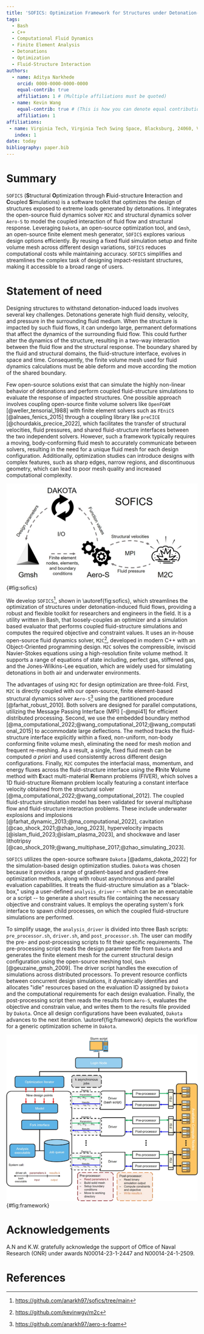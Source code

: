 ```yaml
---
title: 'SOFICS: Optimization Framework for Structures under Detonation-Induced Fluid Flows'
tags:
  - Bash
  - C++
  - Computational Fluid Dynamics
  - Finite Element Analysis
  - Detonations
  - Optimization
  - Fluid-Structure Interaction
authors:
  - name: Aditya Narkhede
    orcid: 0000-0000-0000-0000
    equal-contrib: true
    affiliation: 1 # (Multiple affiliations must be quoted)
  - name: Kevin Wang
    equal-contrib: true # (This is how you can denote equal contributions between multiple authors)
    affiliation: 1
affiliations:
 - name: Virginia Tech, Virginia Tech Swing Space, Blacksburg, 24060, Virginia, USA
   index: 1
date: today
bibliography: paper.bib
---
```


# Summary

`SOFICS` (**S**tructural **O**ptimization through **F**luid-structure **I**nteraction and **C**oupled **S**imulations) is a software toolkit that optimizes the design of structures exposed to extreme loads generated by detonations. It integrates the open-source fluid dynamics solver `M2C` and structural dynamics solver `Aero-S` to model the coupled interaction of fluid flow and structural response. Leveraging `Dakota`, an open-source optimization tool, and `Gmsh`, an open-source finite element mesh generator, `SOFICS` explores various design options efficiently. By reusing a fixed fluid simulation setup and finite volume mesh across different design variations, `SOFICS` reduces computational costs while maintaining accuracy. `SOFICS` simplifies and streamlines the complex task of designing impact-resistant structures, making it accessible to a broad range of users.

# Statement of need

Designing structures to withstand detonation-induced loads involves several key challenges. Detonations generate high fluid density, velocity, and pressure in the surrounding fluid medium. When the structure is impacted by such fluid flows, it can undergo large, permanent deformations that affect the dynamics of the surrounding fluid flow. This could further alter the dynamics of the structure, resulting in a two-way interaction between the fluid flow and the structural response. The boundary shared by the fluid and structural domains, the fluid-structure interface, evolves in space and time. Consequently, the finite volume mesh used for fluid dynamics calculations must be able deform and move according the motion of the shared boundary.

Few open-source solutions exist that can simulate the highly non-linear behavior of detonations and perform coupled fluid-structure simulations to evaluate the response of impacted structures. One possible approach involves coupling open-source finite volume solvers like `OpenFOAM` [@weller_tensorial_1988] with finite element solvers such as `FEniCS` [@alnaes_fenics_2015] through a coupling library like `preCICE` [@chourdakis_precice_2022], which facilitates the transfer of structural velocities, fluid pressures, and shared fluid-structure interfaces between the two independent solvers. However, such a framework typically requires a moving, body-conforming fluid mesh to accurately communicate between solvers, resulting in the need for a unique fluid mesh for each design configuration. Additionally, optimization studies can introduce designs with complex features, such as sharp edges, narrow regions, and discontinuous geometry, which can lead to poor mesh quality and increased computational complexity.

![SOFICS Workflow: Coupling `Dakota` for optimization, `Gmsh` for finite-element meshing, `Aero-S` as the structural dynamics solver, and `M2C` as the fluid dynamics solver.](../images/ToolKit.jpg){#fig:sofics}

We develop `SOFICS`[^1], shown in \autoref{fig:sofics}, which streamlines the optimization of structures under detonation-induced fluid flows, providing a robust and flexible toolkit for researchers and engineers in the field. It is a utility written in Bash, that loosely-couples an optimizer and a simulation based evaluator that performs coupled fluid-structure simulations and computes the required objective and constraint values. It uses an in-house open-source fluid dynamics solver, `M2C`[^2], developed in modern C++ with an Object-Oriented programming design. `M2C` solves the compressible, inviscid Navier-Stokes equations using a high-resolution finite volume method. It supports a range of equations of state including, perfect gas, stiffened gas, and the Jones-Wilkins-Lee equation, which are widely used for simulating detonations in both air and underwater environments.

[^1]: https://github.com/anarkh97/sofics/tree/main
[^2]: https://github.com/kevinwgy/m2c
[^3]: https://github.com/anarkh97/aero-s-foam

The advantages of using `M2C` for design optimization are three-fold. First, `M2C` is directly coupled with our open-source, finite element-based structural dynamics solver `Aero-S`[^3] using the partitioned procedure [@farhat_robust_2010]. Both solvers are designed for parallel computations, utilizing the Message Passing Interface (MPI) [-@mpi41] for efficient distributed processing. Second, we use the embedded boundary method [@ma_computational_2022;@wang_computational_2012;@wang_computational_2015] to accommodate large deflections. The method tracks the fluid-structure interface explicitly within a fixed, non-uniform, non-body conforming finite volume mesh, eliminating the need for mesh motion and frequent re-meshing. As a result, a single, fixed fluid mesh can be computed *a priori* and used consistently across different design configurations. Finally, `M2C` computes the interfacial mass, momentum, and energy fluxes across the fluid-structure interface using the **FI**nite **V**olume method with **E**xact multi-material **R**iemann problems (FIVER), which solves a 1D fluid-structure Riemann problem locally featuring a constant interface velocity obtained from the structural solver [@ma_computational_2022;@wang_computational_2012]. The coupled fluid-structure simulation model has been validated for several multiphase flow and fluid-structure interaction problems. These include underwater explosions and implosions [@farhat_dynamic_2013;@ma_computational_2022], cavitation [@cao_shock_2021;@zhao_long_2023], hypervelocity impacts [@islam_fluid_2023;@islam_plasma_2023], and shockwave and laser lithotripsy [@cao_shock_2019;@wang_multiphase_2017;@zhao_simulating_2023].

`SOFICS` utilizes the open-source software `Dakota` [@adams_dakota_2022] for the simulation-based design optimization studies. `Dakota` was chosen because it provides a range of gradient-based and gradient-free optimization methods, along with robust asynchronous and parallel evaluation capabilities. It treats the fluid-structure simulation as a "black-box," using a user-defined `analysis_driver` -- which can be an executable or a script -- to generate a short results file containing the necessary objective and constraint values. It employs the operating system's fork interface to spawn child processes, on which the coupled fluid-structure simulations are performed. 

To simplify usage, the `analysis_driver` is divided into three Bash scripts: `pre_processor.sh`, `driver.sh`, and `post_processor.sh`. The user can modify the pre- and post-processing scripts to fit their specific requirements. The pre-processing script reads the design parameter file from `Dakota` and generates the finite element mesh for the current structural design configuration using the open-source meshing tool, `Gmsh` [@geuzaine_gmsh_2009]. The driver script handles the execution of simulations across distributed processors.  To prevent resource conflicts between concurrent design simulations, it dynamically identifies and allocates "idle" resources based on the evaluation ID assigned by `Dakota` and the computational requirements for each design evaluation. Finally, the post-processing script then reads the results from `Aero-S`, evaluates the objective and constrain value, and writes them to the results file provided by `Dakota`. Once all design configurations have been evaluated, `Dakota` advances to the next iteration. \autoref{fig:framework} depicts the workflow for a generic optimization scheme in `Dakota`.

![A high-level workflow of the asychrounous parallel optimization framework. The process begins with the `Slurm` script on the login node, distributing asynchronous optimization jobs across available compute nodes. Each design iteration involves pre-processing (e.g., parameter setup and meshing), running the driver script, fluid-structure interaction (FSI) simulations, and post-processing to compute constraints and objectives. Results are iteratively fed back into the optimization model via the fork interface.](../images/OptimizationFramework.jpg){#fig:framework}

# Acknowledgements

A.N and K.W. gratefully acknowledge the support of Office of Naval Research (ONR) under awards N00014-23-1-2447 and N00014-24-1-2509.
# References